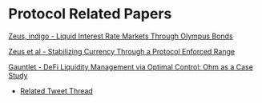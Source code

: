 # Protocol Related Papers

[Zeus, indigo - Liquid Interest Rate Markets Through Olympus Bonds](/main/technical/publications/bonds)

[Zeus et al - Stabilizing Currency Through a Protocol Enforced Range](https://ohm.fyi/gentle-pegging)

[Gauntlet - DeFi Liquidity Management via Optimal Control: Ohm as a Case Study](https://web.stanford.edu/~guillean/papers/ohm-staking.pdf)
- [Related Tweet Thread](https://twitter.com/tarunchitra/status/1495807277978341385)
